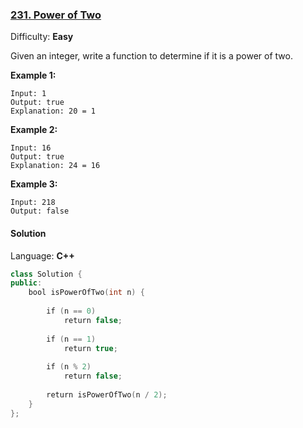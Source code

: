 ### [231\. Power of Two](https://leetcode.com/problems/power-of-two/)

Difficulty: **Easy**


Given an integer, write a function to determine if it is a power of two.

**Example 1:**

```
Input: 1
Output: true
Explanation: 20 = 1
```

**Example 2:**

```
Input: 16
Output: true
Explanation: 24 = 16
```

**Example 3:**

```
Input: 218
Output: false
```


#### Solution

Language: **C++**

```c++
class Solution {
public:
    bool isPowerOfTwo(int n) {
        
        if (n == 0)
            return false;
        
        if (n == 1)
            return true;
        
        if (n % 2)
            return false;
        
        return isPowerOfTwo(n / 2);
    }
};
```
